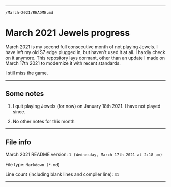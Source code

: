 
***

`/March-2021/README.md`

# March 2021 Jewels progress

March 2021 is my second full consecutive month of not playing Jewels. I have left my old S7 edge plugged in, but haven't used it at all. I hardly check on it anymore. This repository lays dormant, other than an update I made on March 17th 2021 to modernize it with recent standards.

I still miss the game.

***

## Some notes

1. I quit playing Jewels (for now) on January 18th 2021. I have not played since.
 
2. No other notes for this month

***

## File info

March 2021 README version: `1 (Wednesday, March 17th 2021 at 2:18 pm)`

File type: `Markdown (*.md`)

Line count (including blank lines and compiler line): `31`

***

